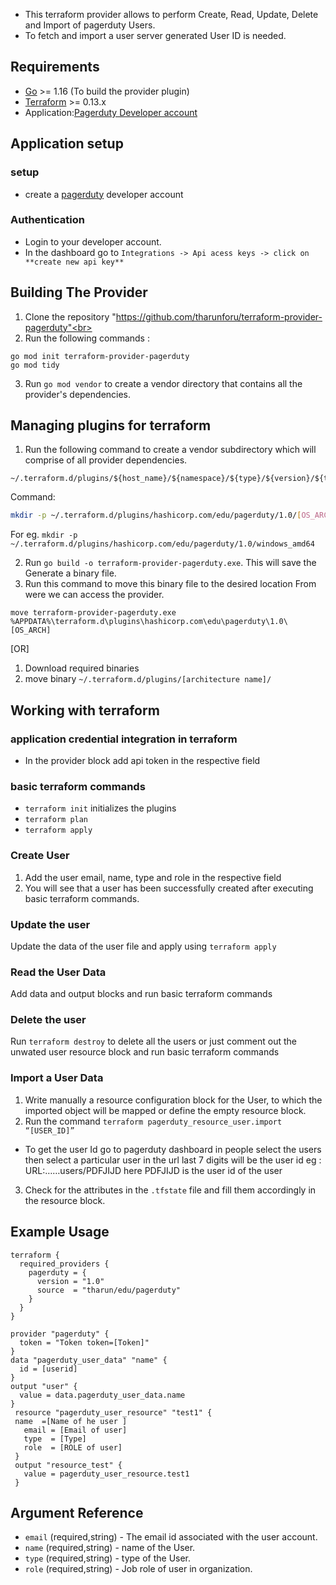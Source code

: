 * This terraform provider allows to perform Create, Read, Update, Delete and Import of pagerduty Users. 
* To fetch and import a user server generated User ID is needed.
## Requirements 
* [Go](https://golang.org/doc/install) >= 1.16 (To build the provider plugin)<br>
* [Terraform](https://www.terraform.io/downloads.html) >= 0.13.x <br/>
* Application:[Pagerduty Developer account](https://www.pagerduty.com/)
## Application setup 
### setup
* create a [pagerduty](https://www.pagerduty.com/) developer account
### Authentication
* Login to your developer account.
* In the dashboard go to `Integrations -> Api acess keys -> click on  **create new api key**` <br>
## Building The Provider
1. Clone the repository "https://github.com/tharunforu/terraform-provider-pagerduty"<br>
2. Run the following commands :
 ```
go mod init terraform-provider-pagerduty
go mod tidy
```
3. Run `go mod vendor` to create a vendor directory that contains all the provider's dependencies. <br>

## Managing plugins for terraform
1. Run the following command to create a vendor subdirectory which will comprise of  all provider dependencies. <br>
```
~/.terraform.d/plugins/${host_name}/${namespace}/${type}/${version}/${target}
``` 
Command: 
```bash
mkdir -p ~/.terraform.d/plugins/hashicorp.com/edu/pagerduty/1.0/[OS_ARCH]
```
For eg. `mkdir -p ~/.terraform.d/plugins/hashicorp.com/edu/pagerduty/1.0/windows_amd64`<br>

2. Run `go build -o terraform-provider-pagerduty.exe`. This will save the Generate a binary file. <br>
3. Run this command to move this binary file to the desired location From were we can access the provider.
 ```
 move terraform-provider-pagerduty.exe %APPDATA%\terraform.d\plugins\hashicorp.com\edu\pagerduty\1.0\[OS_ARCH]
 ``` 
[OR]
1. Download required binaries <br>
2. move binary `~/.terraform.d/plugins/[architecture name]/`


## Working with terraform
### application credential integration in terraform
* In the provider block add api token in the respective field
### basic terraform commands
* `terraform init` initializes the plugins
* `terraform plan`  
* `terraform apply` 
### Create User
1. Add the user email, name, type and role in the respective field 
2. You will see that a user has been successfully created after executing basic terraform commands.

### Update the user
Update the data of the user file and apply using `terraform apply`

### Read the User Data
Add data and output blocks and run basic terraform commands

### Delete the user
Run `terraform destroy` to delete all the users or just comment out the unwated user resource block and run basic terraform commands
### Import a User Data
1. Write manually a resource configuration block for the User, to which the imported object will be mapped or define the empty resource block.
2. Run the command `terraform pagerduty_resource_user.import “[USER_ID]”`
* To get the user Id go to pagerduty dashboard in people select the users then select a particular user in the url last 7 digits will be the user id
eg :  URL:……users/PDFJIJD  here PDFJIJD is the user id of the user
3. Check for the attributes in the `.tfstate` file and fill them accordingly in the resource block.

## Example Usage
```
terraform {
  required_providers {
    pagerduty = {
      version = "1.0"
      source  = "tharun/edu/pagerduty"
    }
  }
}

provider "pagerduty" {
  token = "Token token=[Token]"
}
data "pagerduty_user_data" "name" {
  id = [userid]
}
output "user" {
  value = data.pagerduty_user_data.name
}
 resource "pagerduty_user_resource" "test1" {
 name  =[Name of he user ]
   email = [Email of user]
   type  = [Type]
   role  = [ROLE of user]
 }
 output "resource_test" {
   value = pagerduty_user_resource.test1
 }
```
## Argument Reference

* `email` (required,string) - The email id associated with the user account.
* `name` (required,string) - name of the User.
* `type` (required,string) - type of the User.
* `role` (required,string) -  Job role of user in organization. 
